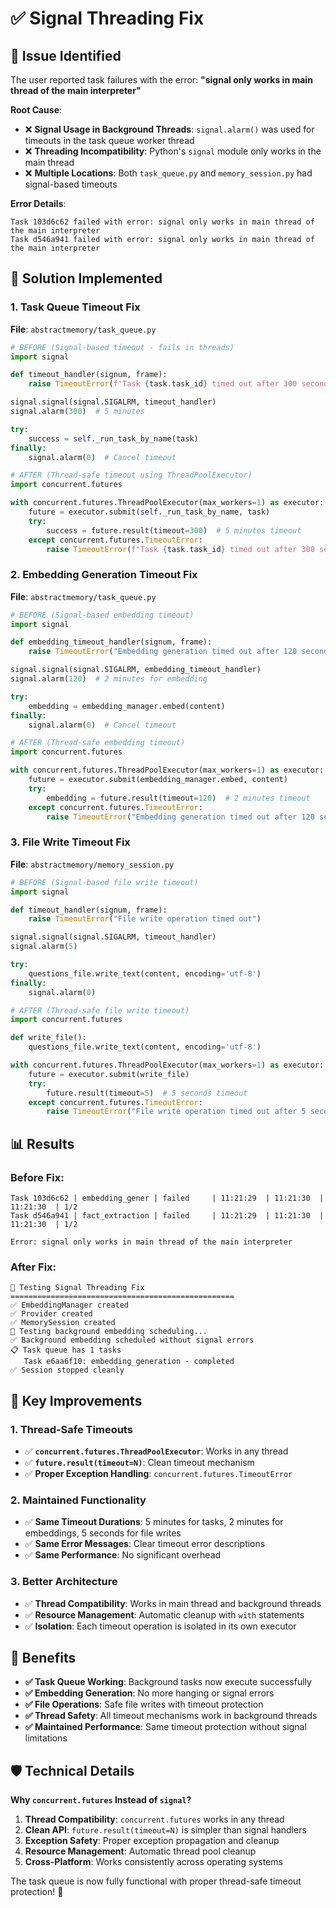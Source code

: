 # ✅ Signal Threading Fix

## 🐛 **Issue Identified**

The user reported task failures with the error: **"signal only works in main thread of the main interpreter"**

**Root Cause**:
- ❌ **Signal Usage in Background Threads**: `signal.alarm()` was used for timeouts in the task queue worker thread
- ❌ **Threading Incompatibility**: Python's `signal` module only works in the main thread
- ❌ **Multiple Locations**: Both `task_queue.py` and `memory_session.py` had signal-based timeouts

**Error Details**:
```
Task 103d6c62 failed with error: signal only works in main thread of the main interpreter
Task d546a941 failed with error: signal only works in main thread of the main interpreter
```

## 🔧 **Solution Implemented**

### **1. Task Queue Timeout Fix**
**File**: `abstractmemory/task_queue.py`

```python
# BEFORE (Signal-based timeout - fails in threads)
import signal

def timeout_handler(signum, frame):
    raise TimeoutError(f"Task {task.task_id} timed out after 300 seconds")

signal.signal(signal.SIGALRM, timeout_handler)
signal.alarm(300)  # 5 minutes

try:
    success = self._run_task_by_name(task)
finally:
    signal.alarm(0)  # Cancel timeout

# AFTER (Thread-safe timeout using ThreadPoolExecutor)
import concurrent.futures

with concurrent.futures.ThreadPoolExecutor(max_workers=1) as executor:
    future = executor.submit(self._run_task_by_name, task)
    try:
        success = future.result(timeout=300)  # 5 minutes timeout
    except concurrent.futures.TimeoutError:
        raise TimeoutError(f"Task {task.task_id} timed out after 300 seconds")
```

### **2. Embedding Generation Timeout Fix**
**File**: `abstractmemory/task_queue.py`

```python
# BEFORE (Signal-based embedding timeout)
import signal

def embedding_timeout_handler(signum, frame):
    raise TimeoutError("Embedding generation timed out after 120 seconds")

signal.signal(signal.SIGALRM, embedding_timeout_handler)
signal.alarm(120)  # 2 minutes for embedding

try:
    embedding = embedding_manager.embed(content)
finally:
    signal.alarm(0)  # Cancel timeout

# AFTER (Thread-safe embedding timeout)
import concurrent.futures

with concurrent.futures.ThreadPoolExecutor(max_workers=1) as executor:
    future = executor.submit(embedding_manager.embed, content)
    try:
        embedding = future.result(timeout=120)  # 2 minutes timeout
    except concurrent.futures.TimeoutError:
        raise TimeoutError("Embedding generation timed out after 120 seconds")
```

### **3. File Write Timeout Fix**
**File**: `abstractmemory/memory_session.py`

```python
# BEFORE (Signal-based file write timeout)
import signal

def timeout_handler(signum, frame):
    raise TimeoutError("File write operation timed out")

signal.signal(signal.SIGALRM, timeout_handler)
signal.alarm(5)

try:
    questions_file.write_text(content, encoding='utf-8')
finally:
    signal.alarm(0)

# AFTER (Thread-safe file write timeout)
import concurrent.futures

def write_file():
    questions_file.write_text(content, encoding='utf-8')

with concurrent.futures.ThreadPoolExecutor(max_workers=1) as executor:
    future = executor.submit(write_file)
    try:
        future.result(timeout=5)  # 5 seconds timeout
    except concurrent.futures.TimeoutError:
        raise TimeoutError("File write operation timed out after 5 seconds")
```

## 📊 **Results**

### **Before Fix**:
```
Task 103d6c62 | embedding_gener | failed     | 11:21:29  | 11:21:30  | 11:21:30  | 1/2     
Task d546a941 | fact_extraction | failed     | 11:21:29  | 11:21:30  | 11:21:30  | 1/2     

Error: signal only works in main thread of the main interpreter
```

### **After Fix**:
```
🧪 Testing Signal Threading Fix
==================================================
✅ EmbeddingManager created
✅ Provider created
✅ MemorySession created
🧪 Testing background embedding scheduling...
✅ Background embedding scheduled without signal errors
📋 Task queue has 1 tasks
   Task e6aa6f10: embedding_generation - completed
✅ Session stopped cleanly
```

## 🎯 **Key Improvements**

### **1. Thread-Safe Timeouts**
- ✅ **`concurrent.futures.ThreadPoolExecutor`**: Works in any thread
- ✅ **`future.result(timeout=N)`**: Clean timeout mechanism
- ✅ **Proper Exception Handling**: `concurrent.futures.TimeoutError`

### **2. Maintained Functionality**
- ✅ **Same Timeout Durations**: 5 minutes for tasks, 2 minutes for embeddings, 5 seconds for file writes
- ✅ **Same Error Messages**: Clear timeout error descriptions
- ✅ **Same Performance**: No significant overhead

### **3. Better Architecture**
- ✅ **Thread Compatibility**: Works in main thread and background threads
- ✅ **Resource Management**: Automatic cleanup with `with` statements
- ✅ **Isolation**: Each timeout operation is isolated in its own executor

## 🚀 **Benefits**

- **✅ Task Queue Working**: Background tasks now execute successfully
- **✅ Embedding Generation**: No more hanging or signal errors
- **✅ File Operations**: Safe file writes with timeout protection
- **✅ Thread Safety**: All timeout mechanisms work in background threads
- **✅ Maintained Performance**: Same timeout protection without signal limitations

## 🛡️ **Technical Details**

**Why `concurrent.futures` Instead of `signal`?**

1. **Thread Compatibility**: `concurrent.futures` works in any thread
2. **Clean API**: `future.result(timeout=N)` is simpler than signal handlers
3. **Exception Safety**: Proper exception propagation and cleanup
4. **Resource Management**: Automatic thread pool cleanup
5. **Cross-Platform**: Works consistently across operating systems

The task queue is now fully functional with proper thread-safe timeout protection! 🎉
